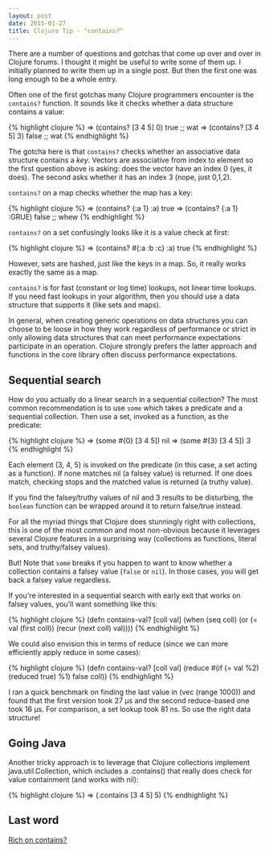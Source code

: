 ```yaml
---
layout: post
date: 2015-01-27
title: Clojure Tip - "contains?"
---
```


There are a number of questions and gotchas that come up over and over in Clojure forums. I thought it might be useful to write some of them up. I initially planned to write them up in a single post. But then the first one was long enough to be a whole entry.

Often one of the first gotchas many Clojure programmers encounter is the `contains?` function. It sounds like it checks whether a data structure contains a value:

{% highlight clojure %}
=> (contains? [3 4 5] 0)
true   ;; wat
=> (contains? [3 4 5] 3)
false  ;; wat
{% endhighlight %}

The gotcha here is that `contains?` checks whether an associative data structure contains a *key*. Vectors are associative from index to element so the first question above is asking: does the vector have an index 0 (yes, it does). The second asks whether it has an index 3 (nope, just 0,1,2). 

`contains?` on a map checks whether the map has a key: 

{% highlight clojure %}
=> (contains? {:a 1} :a)
true
=> (contains? {:a 1} :GRUE)
false  ;; whew
{% endhighlight %}

`contains?` on a set confusingly looks like it is a value check at first: 

{% highlight clojure %}
=> (contains? #{:a :b :c} :a)
true
{% endhighlight %}

However, sets are hashed, just like the keys in a map. So, it really works exactly the same as a map.

`contains?` is for fast (constant or log time) lookups, not linear time lookups. If you need fast lookups in your algorithm, then you should use a data structure that supports it (like sets and maps). 

In general, when creating generic operations on data structures you can choose to be loose in how they work regardless of performance or strict in only allowing data structures that can meet performance expectations participate in an operation. Clojure strongly prefers the latter approach and functions in the core library often discuss performance expectations.

## Sequential search

How do you actually do a linear search in a sequential collection? The most common recommendation is to use `some` which takes a predicate and a sequential collection. Then use a set, invoked as a function, as the predicate:

{% highlight clojure %}
=> (some #{0} [3 4 5])
nil
=> (some #{3} [3 4 5])
3
{% endhighlight %}

Each element (3, 4, 5) is invoked on the predicate (in this case, a set acting as a function). If none matches nil (a falsey value) is returned. If one does match, checking stops and the matched value is returned (a truthy value).

If you find the falsey/truthy values of nil and 3 results to be disturbing, the `boolean` function can be wrapped around it to return false/true instead.

For all the myriad things that Clojure does stunningly right with collections, this is one of the most common and most non-obvious because it leverages several Clojure features in a surprising way (collections as functions, literal sets, and truthy/falsey values). 

But! Note that `some` breaks if you happen to want to know whether a collection contains a falsey value (`false` or `nil`). In those cases, you will get back a falsey value regardless.

If you're interested in a sequential search with early exit that works on falsey values, you'll want something like this:

{% highlight clojure %}
(defn contains-val? 
  [coll val]
  (when (seq coll)
    (or (= val (first coll))
        (recur (next coll) val))))
{% endhighlight %}

We could also envision this in terms of reduce (since we can more efficiently apply reduce in some cases):

{% highlight clojure %}
(defn contains-val?
  [coll val]
  (reduce #(if (= val %2) (reduced true) %1) false coll))
{% endhighlight %}

I ran a quick benchmark on finding the last value in (vec (range 1000)) and found that the first version took 27 µs and the second reduce-based one took 16 µs. For comparison, a set lookup took 81 ns. So use the right data structure!

## Going Java

Another tricky approach is to leverage that Clojure collections implement java.util.Collection, which includes a .contains() that really does check for value containment (and works with nil):

{% highlight clojure %}
=> (.contains [3 4 5] 5)
{% endhighlight %}

## Last word

[Rich on contains?](https://groups.google.com/forum/#!msg/clojure/qNLBQkSB6jk/XUbQnBRcWPIJ)
